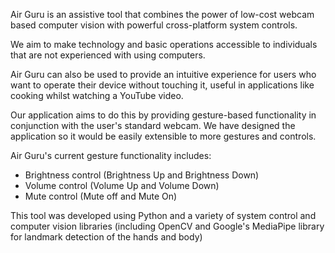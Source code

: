 
Air Guru is an assistive tool that combines the power of low-cost webcam based computer vision with powerful cross-platform system controls.

We aim to make technology and basic operations accessible to individuals that are not experienced with using computers. 

Air Guru can also be used to provide an intuitive experience for users who want to operate their device without touching it, useful in applications like cooking whilst watching a YouTube video. 

Our application aims to do this by providing gesture-based functionality in conjunction with the user's standard webcam. We have designed the application so it would be easily extensible to more gestures and controls. 

Air Guru's current gesture functionality includes: 
- Brightness control (Brightness Up and Brightness Down)
- Volume control (Volume Up and Volume Down)
- Mute control (Mute off and Mute On) 

This tool was developed using Python and a variety of system control and computer vision libraries (including OpenCV and Google's MediaPipe library for landmark detection of the hands and body) 
